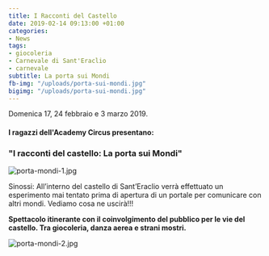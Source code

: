 ```yaml
---
title: I Racconti del Castello
date: 2019-02-14 09:13:00 +01:00
categories:
- News
tags:
- giocoleria
- Carnevale di Sant'Eraclio
- carnevale
subtitle: La porta sui Mondi
fb-img: "/uploads/porta-sui-mondi.jpg"
bigimg: "/uploads/porta-sui-mondi.jpg"
---
```


Domenica 17, 24 febbraio e 3 marzo 2019.

#### I ragazzi dell'Academy Circus presentano:

### "I racconti del castello: La porta sui Mondi"

![porta-mondi-1.jpg](/uploads/porta-mondi-1.jpg)

Sinossi:
All’interno del castello di Sant’Eraclio verrà effettuato un esperimento mai tentato prima di apertura di un portale per comunicare con altri mondi. Vediamo cosa ne uscirà!!!

**Spettacolo itinerante con il coinvolgimento del pubblico per le vie del castello. Tra 
giocoleria, danza aerea e strani mostri.**

![porta-mondi-2.jpg](/uploads/porta-mondi-2.jpg)

